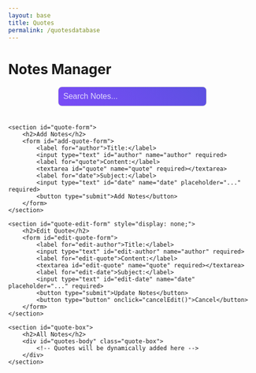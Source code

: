 ```yaml
---
layout: base
title: Quotes
permalink: /quotesdatabase
---
```


<style>
    /* General Styling for Forms */
    form {
        background: #fff;
        padding: 20px;
        border-radius: 12px;
        box-shadow: 0px 4px 8px rgba(66, 103, 121, 0.51);
        margin-bottom: 20px;
    }

    label {
        display: block;
        margin-bottom: 8px;
        font-weight: 600;
        color: #4a4a4a;
    }

    input[type="text"],
    textarea {
        width: 100%;
        padding: 12px;
        margin-bottom: 16px;
        border: 1px solid #ddd;
        border-radius: 8px;
        background: linear-gradient(45deg, #7a4cf7, #5c51e1);
        font-size: 16px;
        color: #fff; /* Adjust font color for readability */
        transition: all 0.3s ease;
    }

    input[type="text"]::placeholder,
    textarea::placeholder {
        color: rgba(255, 255, 255, 0.8); /* Lighter placeholder text */
    }

    input[type="text"]:focus,
    textarea:focus {
        border-color: #6a61b9;
        box-shadow: 0px 0px 8px rgba(92, 81, 225, 0.4);
        outline: none;
    }

    button {
        background: linear-gradient(45deg, #7a4cf7, #5c51e1);
        border: none;
        color: #fff;
        font-weight: bold;
        padding: 12px 16px;
        border-radius: 8px;
        cursor: pointer;
        transition: all 0.3s ease;
    }

    button:hover {
        background: linear-gradient(45deg, #5c51e1, #6a61b9);
    }

    /* Quote Box Styling */
    .quote-box {
        width: 100%;
        margin-top: 20px;
        display: flex;
        flex-wrap: wrap;
        justify-content: flex-start;
        gap: 15px;
    }

    .quote-card {
        width: 300px;
        background: #fff;
        border-radius: 12px;
        padding: 15px;
        box-shadow: 0px 4px 8px rgba(66, 103, 121, 0.51);
        transition: all 0.3s ease;
        cursor: pointer;
        overflow: hidden;
        text-align: left;
    }

    .quote-card:hover {
        box-shadow: 0px 4px 12px rgba(92, 81, 225, 0.6);
    }

    .quote-card h3 {
        margin: 0;
        font-size: 18px;
        color: #4a4a4a;
        font-weight: 600;
    }

    .quote-card p {
        display: none;
        font-size: 16px;
        color: #4a4a4a;
        margin-top: 10px;
    }

    .quote-card span {
        display: block;
        font-size: 14px;
        color: #888;
        margin-top: 10px;
    }

    .quote-card.active p {
        display: block;
    }

    /* Edit and Delete buttons for each quote */
    .quote-card .actions {
        margin-top: 15px;
        text-align: right;
    }

    .quote-card .actions button {
        background: #7a4cf7;
        border: none;
        color: #fff;
        padding: 8px 12px;
        border-radius: 6px;
        cursor: pointer;
        transition: all 0.3s ease;
    }

    .quote-card .actions button:hover {
        background: #5c51e1;
    }

    /* Responsive Design */
    @media (max-width: 768px) {
        .quote-card {
            width: 100%;
        }
    }

    /* Search Bar Styling */
    .search-bar {
        margin-bottom: 20px;
        display: flex;
        justify-content: center;
    }

    .search-bar input {
        width: 60%;
        padding: 10px;
        border-radius: 8px;
        border: 1px solid #ddd;
        font-size: 16px;
    }
</style>

<h1>Notes Manager</h1>

<main>
    <section id="search-bar" class="search-bar">
        <input type="text" id="search-input" placeholder="Search Notes..." />
    </section>

    <section id="quote-form">
        <h2>Add Notes</h2>
        <form id="add-quote-form">
            <label for="author">Title:</label>
            <input type="text" id="author" name="author" required>
            <label for="quote">Content:</label>
            <textarea id="quote" name="quote" required></textarea>
            <label for="date">Subject:</label>
            <input type="text" id="date" name="date" placeholder="..." required>
            <button type="submit">Add Notes</button>
        </form>
    </section>

    <section id="quote-edit-form" style="display: none;">
        <h2>Edit Quote</h2>
        <form id="edit-quote-form">
            <label for="edit-author">Title:</label>
            <input type="text" id="edit-author" name="author" required>
            <label for="edit-quote">Content:</label>
            <textarea id="edit-quote" name="quote" required></textarea>
            <label for="edit-date">Subject:</label>
            <input type="text" id="edit-date" name="date" placeholder="..." required>
            <button type="submit">Update Notes</button>
            <button type="button" onclick="cancelEdit()">Cancel</button>
        </form>
    </section>

    <section id="quote-box">
        <h2>All Notes</h2>
        <div id="quotes-body" class="quote-box">
            <!-- Quotes will be dynamically added here -->
        </div>
    </section>
</main>

<script type ="module">
    import { pythonURI, fetchOptions } from "{{site.baseurl}}/assets/js/api/config.js";

    const API_URL = 'https://studybuddy.stu.nighthawkcodingsociety.com/api/userquotes';

    // Fetch and display quotes
    document.addEventListener('DOMContentLoaded', init);
    async function fetchQuotes() {
        const response = await fetch(API_URL);
        const quotes = await response.json();
        const quotesBody = document.getElementById('quotes-body');
        quotesBody.innerHTML = '';
        quotes.forEach((quote) => {
            const card = document.createElement('div');
            card.classList.add('quote-card');
            card.innerHTML = `
                <h3>${quote.author}</h3>
                <p>${quote.quote}</p>
                <span>${quote.date}</span>
                <div class="actions">
                    <button class="copy-button" data-quote="${quote.quote}">Copy</button>
                    <button class="edit-button" data-id="${quote.id}" data-author="${quote.author}" data-quote="${quote.quote}" data-date="${quote.date}">Edit</button>
                    <button class="delete-button" data-id="${quote.id}">Delete</button>
                </div>
            `;
            card.addEventListener('click', () => {
                card.classList.toggle('active');
            });
            quotesBody.appendChild(card);
        });

        // Add event listeners after quotes are displayed
        const editButtons = document.querySelectorAll('.edit-button');
        editButtons.forEach(button => {
            button.addEventListener('click', (e) => {
                const { id, author, quote, date } = e.target.dataset;
                editQuote(id, author, quote, date);
            });
        });
        const deleteButtons = document.querySelectorAll('.delete-button');
        deleteButtons.forEach(button => {
            button.addEventListener('click', (e) => {
                const id = e.target.dataset.id;
                deleteQuote(id);
            });
        });
        const copyButtons = document.querySelectorAll('.copy-button');
        copyButtons.forEach(button => {
            button.addEventListener('click', (e) => {
                const quoteContent = e.target.dataset.quote;
                navigator.clipboard.writeText(quoteContent);
                alert('Quote copied to clipboard!');
            });
        });
    }

    // Add a new quote
    async function addQuote(event) {
        event.preventDefault();
        const author = document.getElementById('author').value;
        const quote = document.getElementById('quote').value;
        const date = document.getElementById('date').value;
        const response = await fetch(API_URL, {
            method: 'POST',
            headers: {
                'Content-Type': 'application/json',
            },
            body: JSON.stringify({ author, quote, date }),
        });
        if (response.ok) {
            alert('Notes added successfully!');
            fetchQuotes();
            document.getElementById('add-quote-form').reset();
        } else {
            alert('Failed to add notes.');
        }
    }

    // Function to handle deleting a quote
    async function deleteQuote(id) {
        const response = await fetch(`${API_URL}/${id}`, {
            method: 'DELETE',
        });
        if (response.ok) {
            alert('Notes deleted successfully!');
            fetchQuotes();
        } else {
            alert('Failed to delete notes.');
        }
    }

    // Function to handle editing a quote
    function editQuote(id, currentAuthor, currentQuote, currentDate) {
        document.getElementById('quote-edit-form').style.display = 'block';
        document.getElementById('quote-form').style.display = 'none'; // Hide the Add form

        document.getElementById('edit-author').placeholder = currentAuthor;
        document.getElementById('edit-quote').placeholder = currentQuote;
        document.getElementById('edit-date').placeholder = currentDate;

        document.getElementById('edit-author').value = "";
        document.getElementById('edit-quote').value = "";
        document.getElementById('edit-date').value = "";

        const form = document.getElementById('edit-quote-form');
        form.onsubmit = async function(event) {
            event.preventDefault();
            const author = document.getElementById('edit-author').value || currentAuthor;
            const quote = document.getElementById('edit-quote').value || currentQuote;
            const date = document.getElementById('edit-date').value || currentDate;

            const response = await fetch(`${API_URL}/${id}`, {
                method: 'PUT',
                headers: {
                    'Content-Type': 'application/json',
                },
                body: JSON.stringify({ author, quote, date }),
            });

            if (response.ok) {
                alert('Quote updated successfully!');
                fetchQuotes();
                cancelEdit();
            } else {
                alert('Failed to update quote.');
            }
        };
    }

    window.cancelEdit = function cancelEdit() {
        const editForm = document.getElementById('quote-edit-form');
        const addForm = document.getElementById('quote-form');

        if (editForm && addForm) {
            editForm.style.display = 'none';
            addForm.style.display = 'block';
        }

        const editQuoteForm = document.getElementById('edit-quote-form');
        if (editQuoteForm) {
            editQuoteForm.reset();
        }
    };

    // Search functionality
    document.getElementById('search-input').addEventListener('input', function() {
        const searchQuery = this.value.toLowerCase();
        const allQuotes = document.querySelectorAll('.quote-card');
        allQuotes.forEach(quote => {
            const title = quote.querySelector('h3').textContent.toLowerCase();
            const content = quote.querySelector('p').textContent.toLowerCase();
            if (title.includes(searchQuery) || content.includes(searchQuery)) {
                quote.style.display = '';
            } else {
                quote.style.display = 'none';
            }
        });
    });

    function init() {
        document.getElementById('add-quote-form').addEventListener('submit', addQuote);
        fetchQuotes();
    }

    document.addEventListener('DOMContentLoaded', init);
</script>
